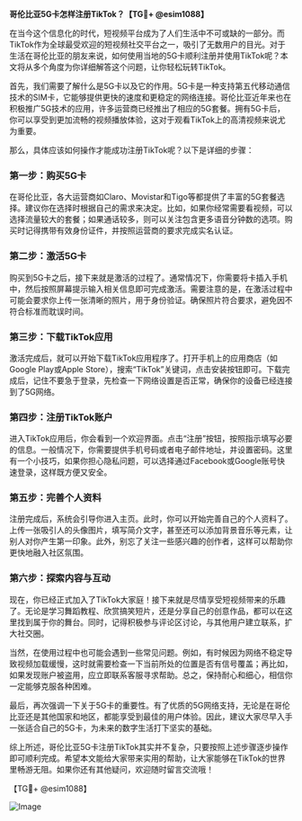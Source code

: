 **哥伦比亚5G卡怎样注册TikTok？【TG💪+ @esim1088】**

在当今这个信息化的时代，短视频平台成为了人们生活中不可或缺的一部分。而TikTok作为全球最受欢迎的短视频社交平台之一，吸引了无数用户的目光。对于生活在哥伦比亚的朋友来说，如何使用当地的5G卡顺利注册并使用TikTok呢？本文将从多个角度为你详细解答这个问题，让你轻松玩转TikTok。

首先，我们需要了解什么是5G卡以及它的作用。5G卡是一种支持第五代移动通信技术的SIM卡，它能够提供更快的速度和更稳定的网络连接。哥伦比亚近年来也在积极推广5G技术的应用，许多运营商已经推出了相应的5G套餐。拥有5G卡后，你可以享受到更加流畅的视频播放体验，这对于观看TikTok上的高清视频来说尤为重要。

那么，具体应该如何操作才能成功注册TikTok呢？以下是详细的步骤：

### 第一步：购买5G卡
在哥伦比亚，各大运营商如Claro、Movistar和Tigo等都提供了丰富的5G套餐选择。建议你在选择时根据自己的需求来决定。比如，如果你经常需要看视频，可以选择流量较大的套餐；如果通话较多，则可以关注包含更多语音分钟数的选项。购买时记得携带有效身份证件，并按照运营商的要求完成实名认证。

### 第二步：激活5G卡
购买到5G卡之后，接下来就是激活的过程了。通常情况下，你需要将卡插入手机中，然后按照屏幕提示输入相关信息即可完成激活。需要注意的是，在激活过程中可能会要求你上传一张清晰的照片，用于身份验证。确保照片符合要求，避免因不符合标准而耽误时间。

### 第三步：下载TikTok应用
激活完成后，就可以开始下载TikTok应用程序了。打开手机上的应用商店（如Google Play或Apple Store），搜索“TikTok”关键词，点击安装按钮即可。下载完成后，记住不要急于登录，先检查一下网络设置是否正常，确保你的设备已经连接到了5G网络。

### 第四步：注册TikTok账户
进入TikTok应用后，你会看到一个欢迎界面。点击“注册”按钮，按照指示填写必要的信息。一般情况下，你需要提供手机号码或者电子邮件地址，并设置密码。这里有一个小技巧，如果你担心隐私问题，可以选择通过Facebook或Google账号快速登录，这样既方便又安全。

### 第五步：完善个人资料
注册完成后，系统会引导你进入主页。此时，你可以开始完善自己的个人资料了。上传一张吸引人的头像图片，填写简介文字，甚至还可以添加背景音乐等元素，让别人对你产生第一印象。此外，别忘了关注一些感兴趣的创作者，这样可以帮助你更快地融入社区氛围。

### 第六步：探索内容与互动
现在，你已经正式加入了TikTok大家庭！接下来就是尽情享受短视频带来的乐趣了。无论是学习舞蹈教程、欣赏搞笑短片，还是分享自己的创意作品，都可以在这里找到属于你的舞台。同时，记得积极参与评论区讨论，与其他用户建立联系，扩大社交圈。

当然，在使用过程中也可能会遇到一些常见问题。例如，有时候因为网络不稳定导致视频加载缓慢，这时就需要检查一下当前所处的位置是否有信号覆盖；再比如，如果发现账户被盗用，应立即联系客服寻求帮助。总之，保持耐心和细心，相信你一定能够克服各种困难。

最后，再次强调一下关于5G卡的重要性。有了优质的5G网络支持，无论是在哥伦比亚还是其他国家和地区，都能享受到最佳的用户体验。因此，建议大家尽早入手一张适合自己的5G卡，为未来的数字生活打下坚实的基础。

综上所述，哥伦比亚5G卡注册TikTok其实并不复杂，只要按照上述步骤逐步操作即可顺利完成。希望本文能给大家带来实用的帮助，让大家能够在TikTok的世界里畅游无阻。如果你还有其他疑问，欢迎随时留言交流哦！

【TG💪+ @esim1088】

![Image](https://i.postimg.cc/4NQfJmqS/Snipaste-2025-05-13-00-14-12.png)